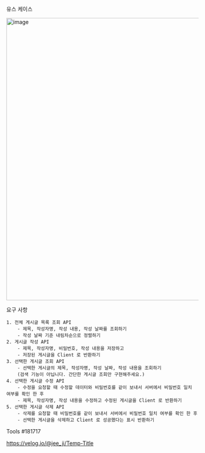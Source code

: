 유스 케이스

<img width="738" alt="image" src="https://github.com/jiinse0/Post/assets/130745679/2323ba63-ebdb-4b3f-b4ce-38fb354d3857">


요구 사항

    1. 전체 게시글 목록 조회 API
        - 제목, 작성자명, 작성 내용, 작성 날짜를 조회하기
        - 작성 날짜 기준 내림차순으로 정렬하기
    2. 게시글 작성 API 
        - 제목, 작성자명, 비밀번호, 작성 내용을 저장하고
        - 저장된 게시글을 Client 로 반환하기
    3. 선택한 게시글 조회 API 
        - 선택한 게시글의 제목, 작성자명, 작성 날짜, 작성 내용을 조회하기 
        (검색 기능이 아닙니다. 간단한 게시글 조회만 구현해주세요.)
    4. 선택한 게시글 수정 API
        - 수정을 요청할 때 수정할 데이터와 비밀번호를 같이 보내서 서버에서 비밀번호 일치 여부를 확인 한 후
        - 제목, 작성자명, 작성 내용을 수정하고 수정된 게시글을 Client 로 반환하기
    5. 선택한 게시글 삭제 API
        - 삭제를 요청할 때 비밀번호를 같이 보내서 서버에서 비밀번호 일치 여부를 확인 한 후
        - 선택한 게시글을 삭제하고 Client 로 성공했다는 표시 반환하기

Tools 
#181717


https://velog.io/@jee_ji/Temp-Title
